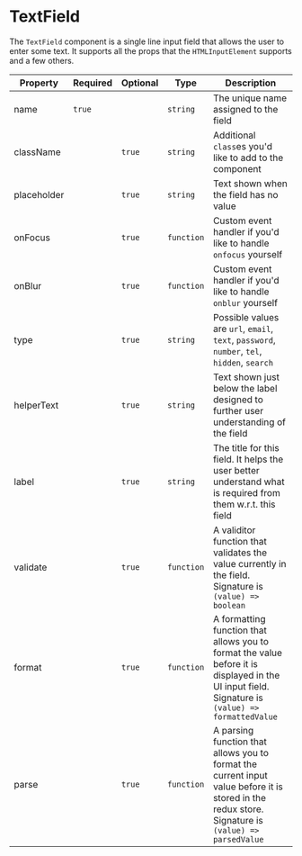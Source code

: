 # TextField

The `TextField` component is a single line input field that allows the user to enter some text. It supports all the props that the `HTMLInputElement` supports and a few others.

| Property    | Required | Optional | Type       | Description                                                                                                                                        |
| ----------- | -------- | -------- | ---------- | -------------------------------------------------------------------------------------------------------------------------------------------------- |
| name        | `true`   |          | `string`   | The unique name assigned to the field                                                                                                              |
| className   |          | `true`   | `string`   | Additional `class`es you'd like to add to the component                                                                                            |
| placeholder |          | `true`   | `string`   | Text shown when the field has no value                                                                                                             |
| onFocus     |          | `true`   | `function` | Custom event handler if you'd like to handle `onfocus` yourself                                                                                    |
| onBlur      |          | `true`   | `function` | Custom event handler if you'd like to handle `onblur` yourself                                                                                     |
| type        |          | `true`   | `string`   | Possible values are `url`, `email`, `text`, `password`, `number`, `tel`, `hidden`, `search`                                                        |
| helperText  |          | `true`   | `string`   | Text shown just below the label designed to further user understanding of the field                                                                |
| label       |          | `true`   | `string`   | The title for this field. It helps the user better understand what is required from them w.r.t. this field                                         |
| validate    |          | `true`   | `function` | A validitor function that validates the value currently in the field. Signature is `(value) => boolean`                                            |
| format      |          | `true`   | `function` | A formatting function that allows you to format the value before it is displayed in the UI input field. Signature is `(value) => formattedValue`   |
| parse       |          | `true`   | `function` | A parsing function that allows you to format the current input value before it is stored in the redux store. Signature is `(value) => parsedValue` |
